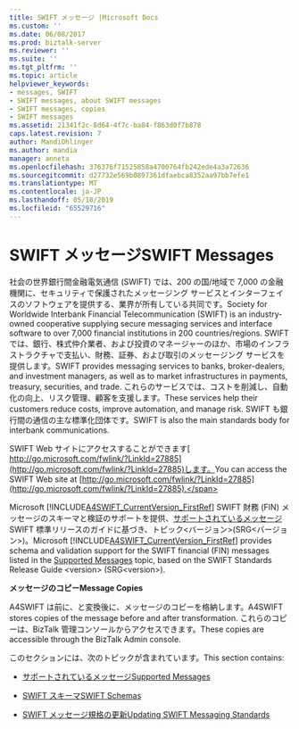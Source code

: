 ```yaml
---
title: SWIFT メッセージ |Microsoft Docs
ms.custom: ''
ms.date: 06/08/2017
ms.prod: biztalk-server
ms.reviewer: ''
ms.suite: ''
ms.tgt_pltfrm: ''
ms.topic: article
helpviewer_keywords:
- messages, SWIFT
- SWIFT messages, about SWIFT messages
- SWIFT messages, copies
- SWIFT messages
ms.assetid: 21341f2c-8d64-4f7c-ba84-f863d0f7b878
caps.latest.revision: 7
author: MandiOhlinger
ms.author: mandia
manager: anneta
ms.openlocfilehash: 376376f71525858a4700764fb242ede4a3a72636
ms.sourcegitcommit: d27732e569b0897361dfaebca8352aa97bb7efe1
ms.translationtype: MT
ms.contentlocale: ja-JP
ms.lasthandoff: 05/10/2019
ms.locfileid: "65529716"
---
```

# <a name="swift-messages"></a><span data-ttu-id="b52e6-102">SWIFT メッセージ</span><span class="sxs-lookup"><span data-stu-id="b52e6-102">SWIFT Messages</span></span>
<span data-ttu-id="b52e6-103">社会の世界銀行間金融電気通信 (SWIFT) では、200 の国/地域で 7,000 の金融機関に、セキュリティで保護されたメッセージング サービスとインターフェイスのソフトウェアを提供する、業界が所有している共同です。</span><span class="sxs-lookup"><span data-stu-id="b52e6-103">Society for Worldwide Interbank Financial Telecommunication (SWIFT) is an industry-owned cooperative supplying secure messaging services and interface software to over 7,000 financial institutions in 200 countries/regions.</span></span> <span data-ttu-id="b52e6-104">SWIFT では、銀行、株式仲介業者、および投資のマネージャーのほか、市場のインフラストラクチャで支払い、財務、証券、および取引のメッセージング サービスを提供します。</span><span class="sxs-lookup"><span data-stu-id="b52e6-104">SWIFT provides messaging services to banks, broker-dealers, and investment managers, as well as to market infrastructures in payments, treasury, securities, and trade.</span></span> <span data-ttu-id="b52e6-105">これらのサービスでは、コストを削減し、自動化の向上、リスク管理、顧客を支援します。</span><span class="sxs-lookup"><span data-stu-id="b52e6-105">These services help their customers reduce costs, improve automation, and manage risk.</span></span> <span data-ttu-id="b52e6-106">SWIFT も銀行間の通信の主な標準化団体です。</span><span class="sxs-lookup"><span data-stu-id="b52e6-106">SWIFT is also the main standards body for interbank communications.</span></span>  
  
 <span data-ttu-id="b52e6-107">SWIFT Web サイトにアクセスすることができます[ http://go.microsoft.com/fwlink/?LinkId=27885](http://go.microsoft.com/fwlink/?LinkId=27885)します。</span><span class="sxs-lookup"><span data-stu-id="b52e6-107">You can access the SWIFT Web site at [http://go.microsoft.com/fwlink/?LinkId=27885](http://go.microsoft.com/fwlink/?LinkId=27885).</span></span>  
  
 <span data-ttu-id="b52e6-108">Microsoft [!INCLUDE[A4SWIFT_CurrentVersion_FirstRef](../../includes/a4swift-currentversion-firstref-md.md)] SWIFT 財務 (FIN) メッセージのスキーマと検証のサポートを提供、[サポートされているメッセージ](../../adapters-and-accelerators/accelerator-swift/supported-messages.md)SWIFT 標準リリースのガイドに基づき、トピック\<バージョン\>(SRG\<バージョン\>)。</span><span class="sxs-lookup"><span data-stu-id="b52e6-108">Microsoft [!INCLUDE[A4SWIFT_CurrentVersion_FirstRef](../../includes/a4swift-currentversion-firstref-md.md)] provides schema and validation support for the SWIFT financial (FIN) messages listed in the [Supported Messages](../../adapters-and-accelerators/accelerator-swift/supported-messages.md) topic, based on the SWIFT Standards Release Guide \<version\> (SRG\<version\>).</span></span>  
  
 <span data-ttu-id="b52e6-109">**メッセージのコピー**</span><span class="sxs-lookup"><span data-stu-id="b52e6-109">**Message Copies**</span></span>  
  
 <span data-ttu-id="b52e6-110">A4SWIFT は前に、と変換後に、メッセージのコピーを格納します。</span><span class="sxs-lookup"><span data-stu-id="b52e6-110">A4SWIFT stores copies of the message before and after transformation.</span></span> <span data-ttu-id="b52e6-111">これらのコピーは、BizTalk 管理コンソールからアクセスできます。</span><span class="sxs-lookup"><span data-stu-id="b52e6-111">These copies are accessible through the BizTalk Admin console.</span></span>  
  
 <span data-ttu-id="b52e6-112">このセクションには、次のトピックが含まれています。</span><span class="sxs-lookup"><span data-stu-id="b52e6-112">This section contains:</span></span>  
  
-   [<span data-ttu-id="b52e6-113">サポートされているメッセージ</span><span class="sxs-lookup"><span data-stu-id="b52e6-113">Supported Messages</span></span>](../../adapters-and-accelerators/accelerator-swift/supported-messages.md)  
  
-   [<span data-ttu-id="b52e6-114">SWIFT スキーマ</span><span class="sxs-lookup"><span data-stu-id="b52e6-114">SWIFT Schemas</span></span>](../../adapters-and-accelerators/accelerator-swift/swift-schemas.md)  
  
-   [<span data-ttu-id="b52e6-115">SWIFT メッセージ規格の更新</span><span class="sxs-lookup"><span data-stu-id="b52e6-115">Updating SWIFT Messaging Standards</span></span>](../../adapters-and-accelerators/accelerator-swift/updating-swift-messaging-standards.md)